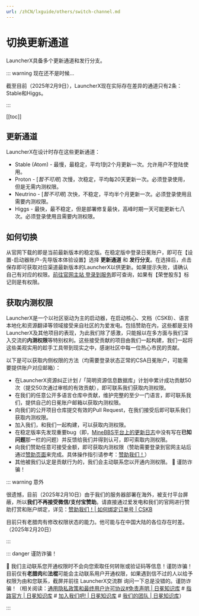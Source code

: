 ```yaml
---
url: /zhCN/lxguide/others/switch-channel.md
---
```

# 切换更新通道

LauncherX具备多个更新通道和发行分支。

::: warning 现在还不是时候…

截至目前（2025年2月9日），LauncherX现在实际存在差异的通道只有2条：Stable和Higgs。

:::

\[\[toc]]

## 更新通道

LauncherX在设计时存在这些更新通道：

* Stable (Atom) - 最慢，最稳定，平均1到2个月更新一次。允许用户不登陆使用。
* Proton - \[*暂不可用*] 次慢，次稳定，平均每20天更新一次。必须登录使用，但是无需内测权限。
* Neutrino - \[*暂不可用*] 次快，不稳定，平均半个月更新一次。必须登录使用且需要内测权限。
* Higgs - 最快，最不稳定，但是部署修复最快，高峰时期一天可能更新七八次。必须登录使用且需要内测权限。

## 如何切换

从官网下载的即是当前最新版本的稳定版。在稳定版中登录日冕账户，即可在【设置-启动器账户-先导版本体验设置】选择 **更新通道** 和 **发行分支**。在选择后，点击保存即可获取对应渠道最新版本的LauncherX以供更新。如果提示失败，请确认自己有对应的权限。[前往官网主站 登录到服务](https://corona.studio/auth/login)即可查询，如果有【荣誉股东】标记则是有权限。

## 获取内测权限

LauncherX是一个以社区驱动为主的启动器，在启动核心、文档（CSKB）、语言本地化和资源翻译等领域接受来自社区的为爱发电。包括赞助在内，这些都是支持LauncherX及其他项目的表现，为此我们除了感激，只能报以在多方面与我们深入交流的**内测权限**等特别权利。这些接受贡献的项目由我们一起构建，我们一起将这些美观实用的趁手工具带到现实之中，感谢社区中每一位热心市民的贡献。

以下是可以获取内侧权限的方法（均需要登录状态正常的CSA日冕账户，可能需要提供账户对应邮箱）：

* 在LauncherX资源纠正计划 /「简明资源信息数据库」计划中累计成功贡献50次（提交50次通过审核的有效贡献），即可联系我们获取内测权限。
* 在我们的任意公开多语言仓库中贡献，维护完整的至少一门语言，即可联系我们，提供自己的日冕账户邮箱以获取内测权限。
* 向我们的公开项目仓库提交有效的Pull Request，在我们接受后即可联系我们获取内测权限。
* 加入我们，和我们一起构建，可以获取内测权限。
* 在稳定版率先发现重要bug（即，[MineBBS平台上的更新日志](https://www.minebbs.com/resources/launcherx.7182/updates)中没有写在**已知问题**那一栏的问题）并反馈给我们并得到认可，即可索取内测权限。
* 向我们赞助任意可接受金额，即可获取内测权限（赞助需要登录到官网主站后通过[赞助页面](https://corona.studio/user/sponsor)来完成。具体操作指引请参考：[赞助我们！](/zhCN/guide/general/donate.html)）
* 其他被我们认定是贡献行为的，我们会主动联系您以开通内测权限。  谨防诈骗！

::: warning 意外

很遗憾，目前（2025年2月10日）由于我们的服务器部署在海外，被支付平台屏蔽，所以**我们不再接受微信/支付宝赞助**。请直接通过爱发电和我们的官网进行赞助打赏和账户绑定，详见：[赞助我们！| 如何绑定订单号 | CSKB](/zhCN/guide/general/donate.html)

目前只有老腊肉有修改权限状态的能力。他可能与在中国大陆的各位存在时差。（2025年2月20日）

:::

::: danger 谨防诈骗！

 我们主动联系您开通权限时不会向您索取任何转账或验证码等信息！谨防诈骗！目前仅有**老腊肉**和**法棍**可能会主动联系用户开通权限，如果遇到信不过的人以给予权限为由和您联系，截屏并前往 LauncherX交流群 询问一下总是没错的。谨防诈骗！（相关阅读：[通用隐私政策和最终用户许可协议#免责声明 | 日冕知识库](/zhCN/geula.html#_3-免责声明) # [指路官方 | 日冕知识库](/zhCN/guide/contact.html) # [加入我们吧! | 日冕知识库](/zhCN/guide/joinus.html) # [我们的团队 | 日冕知识库](/zhCN/guide/team.html)）

:::
